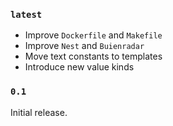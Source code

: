 ### `latest`

- Improve `Dockerfile` and `Makefile`
- Improve `Nest` and `Buienradar`
- Move text constants to templates
- Introduce new value kinds

### `0.1`

Initial release.
